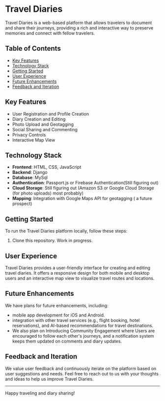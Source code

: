 # Travel Diaries

Travel Diaries is a web-based platform that allows travelers to document and share their journeys, providing a rich and interactive way to preserve memories and connect with fellow travelers.

## Table of Contents

- [Key Features](#key-features)
- [Technology Stack](#technology-stack)
- [Getting Started](#getting-started)
- [User Experience](#user-experience)
- [Future Enhancements](#future-enhancements)
- [Feedback and Iteration](#feedback-and-iteration)

## Key Features

- User Registration and Profile Creation
- Diary Creation and Editing
- Photo Upload and Geotagging
- Social Sharing and Commenting
- Privacy Controls
- Interactive Map View

## Technology Stack

- **Frontend**: HTML, CSS, JavaScript
- **Backend**: Django
- **Database**: MySql
- **Authentication**: Passport.js or Firebase Authentication(Still figuring out)
- **Cloud Storage**: Still figuring out (Amazon S3 or Google Cloud Storage (for photo uploads) most probably)
- **Mapping**: Integration with Google Maps API for geotagging ( a future prospect)

## Getting Started

To run the Travel Diaries platform locally, follow these steps:

1. Clone this repository.
Work in progress.

## User Experience

Travel Diaries provides a user-friendly interface for creating and editing travel diaries. It offers a responsive design for both mobile and desktop users and an interactive map view to visualize travel routes and locations.

## Future Enhancements

We have plans for future enhancements, including:
* mobile app development for iOS and Android.
* integration with other travel services (e.g., flight booking, hotel reservations), and AI-based recommendations for travel destinations. 
* We also plan on Introducing Community Engagement where Users are encouraged to follow each other's journeys, and a notification system keeps them updated on comments and diary updates. 


## Feedback and Iteration

We value user feedback and continuously iterate on the platform based on user suggestions and needs. Feel free to reach out to us with your thoughts and ideas to help us improve Travel Diaries.

---

Happy traveling and diary sharing!

